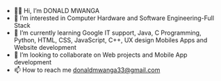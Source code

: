 - 👋🏾 Hi, I’m DONALD MWANGA
- 👀 I’m interested in Computer Hardware and Software Engineering-Full Stack
- 🌱 I’m currently learning Google IT support, Java, C Programming, Python, HTML, CSS, JavaScript, C++, UX design Mobiles Apps and  Website development
- 💞️ I’m looking to collaborate on Web projects and Mobile App development
- 📫 How to reach me donaldmwanga33@gmail.com
